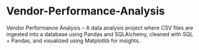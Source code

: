 # Vendor-Performance-Analysis
Vendor Performance Analysis – A data analysis project where CSV files are ingested into a database using Pandas and SQLAlchemy, cleaned with SQL + Pandas, and visualized using Matplotlib for insights.

